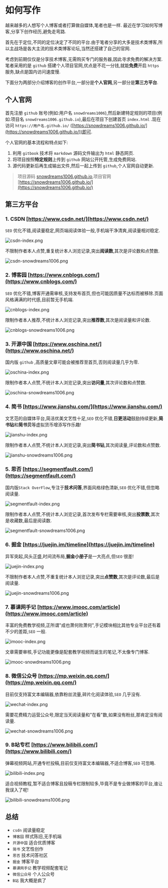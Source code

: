 # 如何写作

越来越多的人想写个人博客或者打算做自媒体,笔者也是一样.
最近在学习如何写博客,分享下创作经历,避免走弯路.

首先在于定位,不同的定位决定了不同的平台.由于笔者分享的大多是技术类博客,所以主战场是各大主流的技术类博客论坛,当然还搭建了自己的官网.

考虑到前期仅仅是分享技术博客,无需购买专门的服务器,因此寻求免费的解决方案.
笔者采用的是 `github` 搭建个人项目官网,优点是不花一分钱,就能**免费**开启 `https` 服务,缺点是国内访问速度慢.

下面分为两部分介绍博客的创作平台,一部分是**个人官网**,另一部分是**第三方平台**.

## 个人官网

首先注册 `github` 账号(例如:用户名 `snowdreams1006`),然后新建特定规则的项目(例如:项目名 `snowdreams1006.github.io`),最后在项目下创建首页 `index.html` .现在访问 `https://用户名.github.io/`  ([https://snowdreams1006.github.io/](https://snowdreams1006.github.io/))即可.

个人官网的基本流程和特点如下:

1. 利用 `gitbook` 技术将 `markdown` 源码文件输出为 `html` 静态网页.
2. 将项目按照**特定规则**上传到 `github` 网站公开托管,生成免费网站.
3. 源代码更新后再生成输出文件,然后一起上传到 `github`,个人官网自动更新.

> 项目源码 [snowdreams1006.github.io](https://github.com/snowdreams1006/snowdreams1006.github.io),项目官网 [https://snowdreams1006.github.io/](https://snowdreams1006.github.io/)

## 第三方平台

### 1. CSDN [https://www.csdn.net/](https://www.csdn.net/)

`SEO` 优化不错,阅读量稳定,网页端阅读体验一般,手机端干净清爽,阅读量相对稳定.

![csdn-index.png](./images/csdn-index.png)

不限制作者本人点赞,重复统计本人浏览记录,突出**阅读数**,其次是评论数和点赞数.

![csdn-snowdreams1006.png](./images/csdn-snowdreams1006.png)

### 2. 博客园 [https://www.cnblogs.com/](https://www.cnblogs.com/)

`SEO` 优化不错,博客开通需审核,支持发布首页,但也可能因质量不达标而被移除.页面风格满满的时代感,目前暂无手机端.

![cnblogs-index.png](./images/cnblogs-index.png)

限制作者本人推荐,不统计本人浏览记录,突出**推荐数**,其次是阅读量和评论数.

![cnblogs-snowdreams1006.png](./images/cnblogs-snowdreams1006.png)

### 3. 开源中国 [https://www.oschina.net/](https://www.oschina.net/)

国内版 `github` ,高质量文章可能会被推荐至首页,否则阅读量几乎为零.

![oschina-index.png](./images/oschina-index.png)

限制作者本人点赞,不统计本人浏览记录,突出**访问量**,其次评论数和点赞数.

![oschina-snowdreams1006.png](./images/oschina-snowdreams1006.png)

### 4. 简书 [https://www.jianshu.com/](https://www.jianshu.com/)

文艺范的自媒体平台,简洁优美文艺性十足,`SEO` 优化不错,**日更活动**鼓励持续更新,**简书钻**和**简书贝**等虚拟货币增添写作乐趣!

![jianshu-index.png](./images/jianshu-index.png)

限制作者本人点赞,不统计本人浏览记录,突出**简书钻**,其次阅读量,评论数和点赞数.

![jianshu-snowdreams1006.png](./images/jianshu-snowdreams1006.png)

### 5. 思否 [https://segmentfault.com/](https://segmentfault.com/)

国内版`Stack OverFlow`,专注于**技术问答**,界面风格绿色清新,`SEO` 优化不错,但忽略阅读量.

![segmentfault-index.png](./images/segmentfault-index.png)

限制作者本人点赞,不统计本人浏览记录,首次发布专栏需要审核,突出**投票数**,其次是收藏数,最后是阅读数.

![segmentfault-snowdreams1006.png](./images/segmentfault-snowdreams1006.png)

### 6. 掘金 [https://juejin.im/timeline](https://juejin.im/timeline)

异军突起,风头正盛,时间流布局,**掘金小册子**是一大亮点,但`SEO` 很差!

![juejin-index.png](./images/juejin-index.png)

不限制作者本人点赞,不重复统计本人浏览记录,突出**点赞数**,其次是评论数,最后是阅读量.

![juejin-snowdreams1006.png](./images/juejin-snowdreams1006.png)

### 7. 慕课网手记 [https://www.imooc.com/article](https://www.imooc.com/article)

丰富的免费教学视频,正所谓"成也萧何败萧何",手记模块相比其他专业平台还有着不少的差距,`SEO` 一般.

![imooc-index.png](./images/imooc-index.png)

文章需要审核,手记功能更像是配套教学视频而诞生的笔记,不太像专门博客.

![imooc-snowdreams1006.png](./images/imooc-snowdreams1006.png)

### 8. 微信公众号 [https://mp.weixin.qq.com/](https://mp.weixin.qq.com/)

目前仅支持富文本编辑器,依靠粉丝流量,碎片化阅读体验,`SEO` 几乎没有.

![wechat-index.png](./images/wechat-index.png)

需要花费精力运营公众号,限定当天阅读量和"在看"数,如果没有粉丝,那肯定没有阅读量.

![wechat-snowdreams1006.png](./images/wechat-snowdreams1006.png)

### 9. B站专栏 [https://www.bilibili.com/](https://www.bilibili.com/)

弹幕视频网站,开通专栏投稿,目前仅支持富文本编辑器,不适合博客,`SEO` 可忽略.

![bilibili-index.png](./images/bilibili-index.png)

适合视频教程,暂不适合博客且投稿专栏限制较多,毕竟不是专业做博客的平台,谁让我误入了呢!

![bilibili-snowdreams1006.png](./images/bilibili-snowdreams1006.png)

## 总结

- `csdn` 阅读量稳定
- `博客园` 样式陈旧,无手机端
- `开源中国` 适合优质博客
- `简书` 文艺性创作
- `思否` 技术问答社区
- `掘金` 博客平台
- `慕课网手记` 教学视频配套笔记
- `微信公众号` 个人公众号
- `B站` 我大概是疯了


